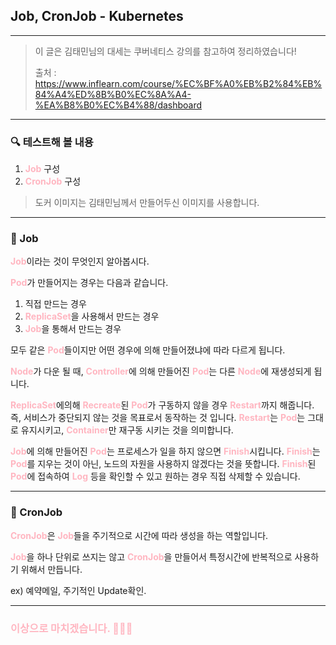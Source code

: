 ## Job, CronJob - Kubernetes
***

>이 글은 김태민님의 대세는 쿠버네티스 강의를 참고하여 정리하였습니다!
>
>출처 : https://www.inflearn.com/course/%EC%BF%A0%EB%B2%84%EB%84%A4%ED%8B%B0%EC%8A%A4-%EA%B8%B0%EC%B4%88/dashboard
***

### 🔍 테스트해 볼 내용
1. <span style="color:lightpink; font-weight:bold;">Job</span> 구성
2. <span style="color:lightpink; font-weight:bold;">CronJob</span> 구성

 >도커 이미지는 김태민님께서 만들어두신 이미지를 사용합니다.

 ***

 ### 🚀 Job
 <span style="color:lightpink; font-weight:bold;">Job</span>이라는 것이 무엇인지 알아봅시다.

 <span style="color:lightpink; font-weight:bold;">Pod</span>가 만들어지는 경우는 다음과 같습니다.
 1. 직접 만드는 경우
 2. <span style="color:lightpink; font-weight:bold;">ReplicaSet</span>을 사용해서 만드는 경우
 3. <span style="color:lightpink; font-weight:bold;">Job</span>을 통해서 만드는 경우

모두 같은 <span style="color:lightpink; font-weight:bold;">Pod</span>들이지만 어떤 경우에 의해 만들어졌냐에 따라 다르게 됩니다.

<span style="color:lightpink; font-weight:bold;">Node</span>가 다운 될 때, <span style="color:lightpink; font-weight:bold;">Controller</span>에 의해 만들어진 <span style="color:lightpink; font-weight:bold;">Pod</span>는 다른 <span style="color:lightpink; font-weight:bold;">Node</span>에 재생성되게 됩니다.

<span style="color:lightpink; font-weight:bold;">ReplicaSet</span>에의해 <span style="color:lightpink; font-weight:bold;">Recreate</span>된 <span style="color:lightpink; font-weight:bold;">Pod</span>가 구동하지 않을 경우 <span style="color:lightpink; font-weight:bold;">Restart</span>까지 해줍니다.
즉, 서비스가 중단되지 않는 것을 목표로서 동작하는 것 입니다.
<span style="color:lightpink; font-weight:bold;">Restart</span>는 <span style="color:lightpink; font-weight:bold;">Pod</span>는 그대로 유지시키고, <span style="color:lightpink; font-weight:bold;">Container</span>만 재구동 시키는 것을 의미합니다.

<span style="color:lightpink; font-weight:bold;">Job</span>에 의해 만들어진 <span style="color:lightpink; font-weight:bold;">Pod</span>는 프로세스가 일을 하지 않으면 <span style="color:lightpink; font-weight:bold;">Finish</span>시킵니다.
<span style="color:lightpink; font-weight:bold;">Finish</span>는 <span style="color:lightpink; font-weight:bold;">Pod</span>를 지우는 것이 아닌, 노드의 자원을 사용하지 않겠다는 것을 뜻합니다.
<span style="color:lightpink; font-weight:bold;">Finish</span>된 <span style="color:lightpink; font-weight:bold;">Pod</span>에 접속하여 <span style="color:lightpink; font-weight:bold;">Log</span> 등을 확인할 수 있고 원하는 경우 직접 삭제할 수 있습니다.

***

### 🚀 CronJob

<span style="color:lightpink; font-weight:bold;">CronJob</span>은 <span style="color:lightpink; font-weight:bold;">Job</span>들을 주기적으로 시간에 따라 생성을 하는 역할입니다.

<span style="color:lightpink; font-weight:bold;">Job</span>을 하나 단위로 쓰지는 않고 <span style="color:lightpink; font-weight:bold;">CronJob</span>을 만들어서 특정시간에 반복적으로 사용하기 위해서 만듭니다.

ex) 예약메일, 주기적인 Update확인.

***
### <span style="color:lightpink; font-weight:bold;">이상으로 마치겠습니다. 🙋🏻‍♂️</span>